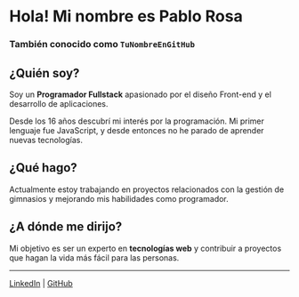 # Hola! Mi nombre es Pablo Rosa  
### También conocido como `TuNombreEnGitHub`

## ¿Quién soy?  
Soy un **Programador Fullstack** apasionado por el diseño Front-end y el desarrollo de aplicaciones.

Desde los 16 años descubrí mi interés por la programación. Mi primer lenguaje fue JavaScript, y desde entonces no he parado de aprender nuevas tecnologías.

## ¿Qué hago?  
Actualmente estoy trabajando en proyectos relacionados con la gestión de gimnasios y mejorando mis habilidades como programador.

## ¿A dónde me dirijo?  
Mi objetivo es ser un experto en **tecnologías web** y contribuir a proyectos que hagan la vida más fácil para las personas.

---

[LinkedIn](www.linkedin.com/in/pablo-rosa-045b0420) | [GitHub](https://github.com/PRosaTer)

